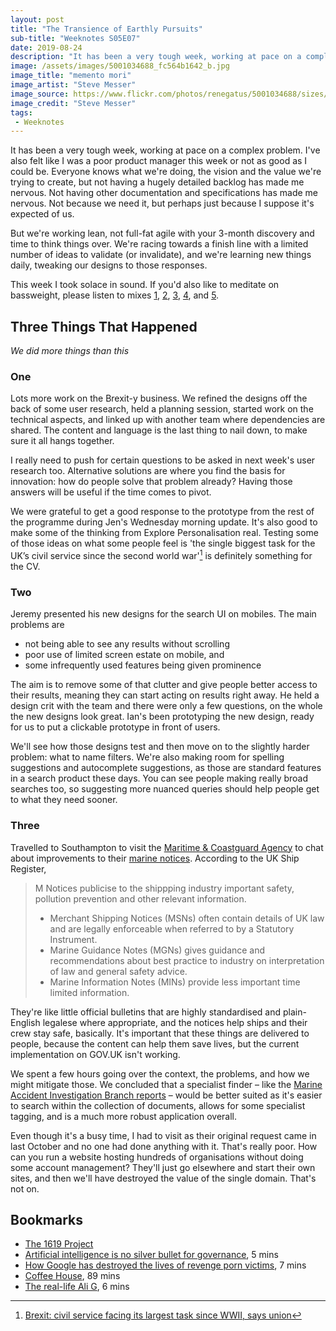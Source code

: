 ```yaml
---
layout: post
title: "The Transience of Earthly Pursuits"
sub-title: "Weeknotes S05E07"
date: 2019-08-24
description: "It has been a very tough week, working at pace on a complex problem, the single biggest task for the UK’s civil service since the second world war."
image: /assets/images/5001034688_fc564b1642_b.jpg
image_title: "memento mori"
image_artist: "Steve Messer"
image_source: https://www.flickr.com/photos/renegatus/5001034688/sizes/l
image_credit: "Steve Messer"
tags:
 - Weeknotes
---
```


It has been a very tough week, working at pace on a complex problem. I've also felt like I was a poor product manager this week or not as good as I could be. Everyone knows what we're doing, the vision and the value we're trying to create, but not having a hugely detailed backlog has made me nervous. Not having other documentation and specifications has made me nervous. Not because we need it, but perhaps just because I suppose it's expected of us.

But we're working lean, not full-fat agile with your 3-month discovery and time to think things over. We're racing towards a finish line with a limited number of ideas to validate (or invalidate), and we're learning new things daily, tweaking our designs to those responses.

This week I took solace in sound. If you'd also like to meditate on bassweight, please listen to mixes [1](https://www.mixcloud.com/MaryAnneHobbs/malas-final-mix-for-my-bbc-radio1-show/), [2](https://www.mixcloud.com/madpro/mala-boiler-room-mix-london-27-10-15/), [3](https://www.mixcloud.com/getdarker/digital-mystikz-john-peel-tribute-show-radio-1-16122004/), [4](https://www.mixcloud.com/MaryAnneHobbs/dubstep-warz/), and [5](https://www.mixcloud.com/getdarker/digital-mystikz-bbc-radio-1-essential-mix-120206/).

## Three Things That Happened

*We did more things than this*

### One

Lots more work on the Brexit-y business. We refined the designs off the back of some user research, held a planning session, started work on the technical aspects, and linked up with another team where dependencies are shared. The content and language is the last thing to nail down, to make sure it all hangs together. 

I really need to push for certain questions to be asked in next week's user research too. Alternative solutions are where you find the basis for innovation: how do people solve that problem already? Having those answers will be useful if the time comes to pivot.

We were grateful to get a good response to the prototype from the rest of the programme during Jen's Wednesday morning update. It's also good to make some of the thinking from Explore Personalisation real. Testing some of those ideas on what some people feel is 'the single biggest task for the UK’s civil service since the second world war'[^1] is definitely something for the CV.

### Two

Jeremy presented his new designs for the search UI on mobiles. The main problems are

- not being able to see any results without scrolling
- poor use of limited screen estate on mobile, and
- some infrequently used features being given prominence

The aim is to remove some of that clutter and give people better access to their results, meaning they can start acting on results right away. He held a design crit with the team and there were only a few questions, on the whole the new designs look great. Ian's been prototyping the new design, ready for us to put a clickable prototype in front of users. 

We'll see how those designs test and then move on to the slightly harder problem: what to name filters. We're also making room for spelling suggestions and autocomplete suggestions, as those are standard features in a search product these days. You can see people making really broad searches too, so suggesting more nuanced queries should help people get to what they need sooner.

### Three

Travelled to Southampton to visit the [Maritime & Coastguard Agency](https://www.gov.uk/government/organisations/maritime-and-coastguard-agency) to chat about improvements to their [marine notices](https://www.gov.uk/topic/ships-cargoes/m-notices). According to the UK Ship Register,

> M Notices publicise to the shippping industry important safety, pollution prevention and other relevant information.
>
> - Merchant Shipping Notices (MSNs) often contain details of UK law and are legally enforceable when referred to by a Statutory Instrument.
> - Marine Guidance Notes (MGNs) gives guidance and recommendations about best practice to industry on interpretation of law and general safety advice.
> - Marine Information Notes (MINs) provide less important time limited information. 

They're like little official bulletins that are highly standardised and plain-English legalese where appropriate, and the notices help ships and their crew stay safe, basically. It's important that these things are delivered to people, because the content can help them save lives, but the current implementation on GOV.UK isn't working.

We spent a few hours going over the context, the problems, and how we might mitigate those. We concluded that a specialist finder – like the [Marine Accident Investigation Branch reports](https://www.gov.uk/maib-reports) – would be better suited as it's easier to search within the collection of documents, allows for some specialist tagging, and is a much more robust application overall.

Even though it's a busy time, I had to visit as their original request came in last October and no one had done anything with it. That's really poor. How can you run a website hosting hundreds of organisations without doing some account management? They'll just go elsewhere and start their own sites, and then we'll have destroyed the value of the single domain. That's not on.

## Bookmarks

- [The 1619 Project](https://www.nytimes.com/interactive/2019/08/14/magazine/1619-america-slavery.html)
- [Artificial intelligence is no silver bullet for governance](https://www.ft.com/content/817cd3d6-b921-11e9-8a88-aa6628ac896c), 5 mins
- [How Google has destroyed the lives of revenge porn victims](https://nypost.com/2019/08/17/how-google-has-destroyed-the-lives-of-revenge-porn-victims/), 7 mins
- [Coffee House](https://blogs.spectator.co.uk/2017/01/dominic-cummings-brexit-referendum-won/), 89 mins
- [The real-life Ali G](https://www.theguardian.com/theguardian/2000/nov/01/features11.g22), 6 mins

[^1]: [Brexit: civil service facing its largest task since WWII, says union](https://www.theguardian.com/politics/2016/nov/15/brexit-civil-service-facing-its-largest-task-since-wwii-says-union)